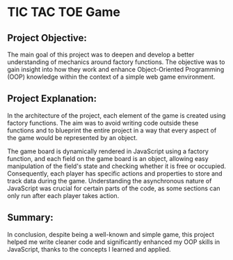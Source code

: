 # TIC TAC TOE Game

## Project Objective:
The main goal of this project was to deepen and develop a better understanding of mechanics around factory functions. The objective was to gain insight into how they work and enhance Object-Oriented Programming (OOP) knowledge within the context of a simple web game environment.

## Project Explanation:
In the architecture of the project, each element of the game is created using factory functions. The aim was to avoid writing code outside these functions and to blueprint the entire project in a way that every aspect of the game would be represented by an object.

The game board is dynamically rendered in JavaScript using a factory function, and each field on the game board is an object, allowing easy manipulation of the field's state and checking whether it is free or occupied. Consequently, each player has specific actions and properties to store and track data during the game. Understanding the asynchronous nature of JavaScript was crucial for certain parts of the code, as some sections can only run after each player takes action.

## Summary:
In conclusion, despite being a well-known and simple game, this project helped me write cleaner code and significantly enhanced my OOP skills in JavaScript, thanks to the concepts I learned and applied.